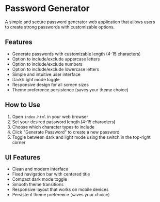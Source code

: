 # Password Generator

A simple and secure password generator web application that allows users to create strong passwords with customizable options.

## Features

- Generate passwords with customizable length (4-15 characters)
- Option to include/exclude uppercase letters
- Option to include/exclude numbers
- Option to include/exclude lowercase letters
- Simple and intuitive user interface
- Dark/Light mode toggle
- Responsive design for all screen sizes
- Theme preference persistence (saves your theme choice)

## How to Use

1. Open `index.html` in your web browser
2. Set your desired password length (4-15 characters)
3. Choose which character types to include
4. Click "Generate Password" to create a new password
5. Toggle between dark and light mode using the switch in the top-right corner

## UI Features

- Clean and modern interface
- Fixed navigation bar with centered title
- Compact dark mode toggle
- Smooth theme transitions
- Responsive layout that works on mobile devices
- Persistent theme preference (saves your choice)

